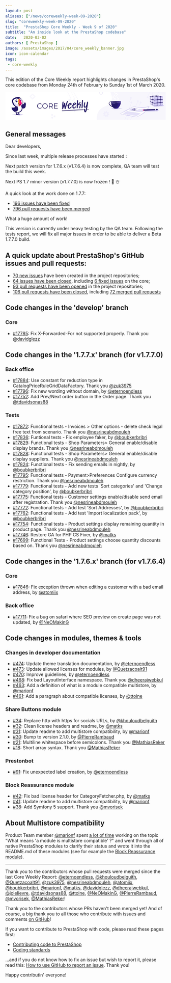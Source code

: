 ```yaml
---
layout: post
aliases: ["/news/coreweekly-week-09-2020"]
slug: "coreweekly-week-09-2020"
title:  "PrestaShop Core Weekly - Week 9 of 2020"
subtitle: "An inside look at the PrestaShop codebase"
date:   2020-03-02
authors: [ PrestaShop ]
image: /assets/images/2017/04/core_weekly_banner.jpg
icon: icon-calendar
tags:
 - core-weekly
---
```


This edition of the Core Weekly report highlights changes in PrestaShop's core codebase from Monday 24th of February to Sunday 1st of March 2020.

![Core Weekly banner](/assets/images/2018/12/banner-core-weekly.jpg)

## General messages

Dear developers,

Since last week, multiple release processes have started :

Next patch version for 1.7.6.x (v1.7.6.4) is now complete, QA team will test the build this week.

Next PS 1.7 minor version (v1.7.7.0) is now frozen ! 🎉️ ☃️

A quick look at the work done on 1.7.7:

- [196 issues have been fixed](https://github.com/PrestaShop/PrestaShop/issues?page=6&q=is%3Aissue+milestone%3A1.7.7.0+is%3Aclosed+label%3ABug+label%3AFixed)
- [796 pull requests have been merged](https://github.com/PrestaShop/PrestaShop/pulls?utf8=%E2%9C%93&q=is%3Apr+milestone%3A1.7.7.0+is%3Amerged+)

What a huge amount of work!

This version is currently under heavy testing by the QA team. Following the tests report, we will fix all major issues in order to be able to deliver a Beta 1.7.7.0 build.

## A quick update about PrestaShop's GitHub issues and pull requests:

- [70 new issues](https://github.com/search?q=org%3APrestaShop+is%3Apublic++-repo%3Aprestashop%2Fprestashop.github.io++is%3Aissue+created%3A2020-02-24..2020-03-01) have been created in the project repositories;
- [64 issues have been closed](https://github.com/search?q=org%3APrestaShop+is%3Apublic++-repo%3Aprestashop%2Fprestashop.github.io++is%3Aissue+closed%3A2020-02-24..2020-03-01), including [6 fixed issues](https://github.com/search?q=org%3APrestaShop+is%3Apublic++-repo%3Aprestashop%2Fprestashop.github.io++is%3Aissue+label%3Afixed+closed%3A2020-02-24..2020-03-01) on the core;
- [93 pull requests have been opened](https://github.com/search?q=org%3APrestaShop+is%3Apublic++-repo%3Aprestashop%2Fprestashop.github.io++is%3Apr+created%3A2020-02-24..2020-03-01) in the project repositories;
- [106 pull requests have been closed](https://github.com/search?q=org%3APrestaShop+is%3Apublic++-repo%3Aprestashop%2Fprestashop.github.io++is%3Apr+closed%3A2020-02-24..2020-03-01), including [72 merged pull requests](https://github.com/search?q=org%3APrestaShop+is%3Apublic++-repo%3Aprestashop%2Fprestashop.github.io++is%3Apr+merged%3A2020-02-24..2020-03-01)


## Code changes in the 'develop' branch


### Core
* [#17785](https://github.com/PrestaShop/PrestaShop/pull/17785): Fix X-Forwarded-For not supported properly. Thank you [@davidglezz](https://github.com/davidglezz)


## Code changes in the '1.7.7.x' branch (for v1.7.7.0)


### Back office
* [#17884](https://github.com/PrestaShop/PrestaShop/pull/17884): Use constant for reduction type in CatalogPriceRuleGridDataFactory. Thank you [@zuk3975](https://github.com/zuk3975)
* [#17796](https://github.com/PrestaShop/PrestaShop/pull/17796): Fix new wording without domain, by [@eternoendless](https://github.com/eternoendless)
* [#17752](https://github.com/PrestaShop/PrestaShop/pull/17752): Add Prev/Next order button in the Order page. Thank you [@tdavidsonas88](https://github.com/tdavidsonas88)


### Tests
* [#17872](https://github.com/PrestaShop/PrestaShop/pull/17872): Functional tests - Invoices > Other options - delete check legal free text from scenario. Thank you [@nesrineabdmouleh](https://github.com/nesrineabdmouleh)
* [#17836](https://github.com/PrestaShop/PrestaShop/pull/17836): Funtional tests - Fix employee faker, by [@boubkerbribri](https://github.com/boubkerbribri)
* [#17829](https://github.com/PrestaShop/PrestaShop/pull/17829): Functional tests - Shop Parameters> General enable/disable display brands. Thank you [@nesrineabdmouleh](https://github.com/nesrineabdmouleh)
* [#17828](https://github.com/PrestaShop/PrestaShop/pull/17828): Functional tests - Shop Parameters> General enable/disable display suppliers. Thank you [@nesrineabdmouleh](https://github.com/nesrineabdmouleh)
* [#17824](https://github.com/PrestaShop/PrestaShop/pull/17824): Functional tests - Fix sending emails in nightly, by [@boubkerbribri](https://github.com/boubkerbribri)
* [#17795](https://github.com/PrestaShop/PrestaShop/pull/17795): Functional tests - Payment>Preferences Configure currency restriction. Thank you [@nesrineabdmouleh](https://github.com/nesrineabdmouleh)
* [#17779](https://github.com/PrestaShop/PrestaShop/pull/17779): Functional tests - Add new tests 'Sort categories' and 'Change category position', by [@boubkerbribri](https://github.com/boubkerbribri)
* [#17775](https://github.com/PrestaShop/PrestaShop/pull/17775): Functional tests - Customer settings enable/disable send email after registration. Thank you [@nesrineabdmouleh](https://github.com/nesrineabdmouleh)
* [#17772](https://github.com/PrestaShop/PrestaShop/pull/17772): Functional tests - Add test 'Sort Addresses', by [@boubkerbribri](https://github.com/boubkerbribri)
* [#17762](https://github.com/PrestaShop/PrestaShop/pull/17762): Functional tests - Add test 'Import localization pack', by [@boubkerbribri](https://github.com/boubkerbribri)
* [#17754](https://github.com/PrestaShop/PrestaShop/pull/17754): Functional tests - Product settings display remaining quantity in product page. Thank you [@nesrineabdmouleh](https://github.com/nesrineabdmouleh)
* [#17746](https://github.com/PrestaShop/PrestaShop/pull/17746): Restore GA for PHP CS Fixer, by [@matks](https://github.com/matks)
* [#17699](https://github.com/PrestaShop/PrestaShop/pull/17699): Functional Tests - Product settings choose quantity discounts based on. Thank you [@nesrineabdmouleh](https://github.com/nesrineabdmouleh)


## Code changes in the '1.7.6.x' branch (for v1.7.6.4)


### Core
* [#17846](https://github.com/PrestaShop/PrestaShop/pull/17846): Fix exception thrown when editing a customer with a bad email address, by [@atomiix](https://github.com/atomiix)


### Back office
* [#17711](https://github.com/PrestaShop/PrestaShop/pull/17711): Fix a bug on safari where SEO preview on create page was not updated, by [@NeOMakinG](https://github.com/NeOMakinG)


## Code changes in modules, themes & tools


### Changes in developer documentation
* [#474](https://github.com/PrestaShop/docs/pull/474): Update theme translation documentation, by [@eternoendless](https://github.com/eternoendless)
* [#473](https://github.com/PrestaShop/docs/pull/473): Update allowed licenses for modules, by [@Quetzacoalt91](https://github.com/Quetzacoalt91)
* [#470](https://github.com/PrestaShop/docs/pull/470): Improve guidelines, by [@eternoendless](https://github.com/eternoendless)
* [#468](https://github.com/PrestaShop/docs/pull/468): Fix bad LayoutInterface namespace. Thank you [@dheerajwebkul](https://github.com/dheerajwebkul)
* [#463](https://github.com/PrestaShop/docs/pull/463): Add a definition of what is a module compatible multistore, by [@marionf](https://github.com/marionf)
* [#461](https://github.com/PrestaShop/docs/pull/461): Add a paragraph about compatible licenses, by [@ttoine](https://github.com/ttoine)


### Share Buttons module
* [#34](https://github.com/PrestaShop/ps_sharebuttons/pull/34): Replace http with https for socials URLs, by [@khouloudbelguith](https://github.com/khouloudbelguith)
* [#32](https://github.com/PrestaShop/ps_sharebuttons/pull/32): Clean license headers and readme, by [@matks](https://github.com/matks)
* [#31](https://github.com/PrestaShop/ps_sharebuttons/pull/31): Update readme to add multistore compatibility, by [@marionf](https://github.com/marionf)
* [#30](https://github.com/PrestaShop/ps_sharebuttons/pull/30): Bump to version 2.1.0, by [@PierreRambaud](https://github.com/PierreRambaud)
* [#21](https://github.com/PrestaShop/ps_sharebuttons/pull/21): Multiline whitespace before semicolons. Thank you [@MathiasReker](https://github.com/MathiasReker)
* [#18](https://github.com/PrestaShop/ps_sharebuttons/pull/18): Short array syntax. Thank you [@MathiasReker](https://github.com/MathiasReker)


### Prestonbot
* [#91](https://github.com/PrestaShop/prestonbot/pull/91): Fix unexpected label creation, by [@eternoendless](https://github.com/eternoendless)

### Block Reassurance module
* [#42](https://github.com/PrestaShop/blockreassurance/pull/42): Fix bad license header for CategoryFetcher.php, by [@matks](https://github.com/matks)
* [#41](https://github.com/PrestaShop/blockreassurance/pull/41): Update readme to add multistore compatibility, by [@marionf](https://github.com/marionf)
* [#38](https://github.com/PrestaShop/blockreassurance/pull/38): Add Symfony 5 support. Thank you [@mvorisek](https://github.com/mvorisek)

## About Multistore compatibility

Product Team member [@marionf](https://github.com/marionf) spent [a lot of time](https://github.com/PrestaShop/docs/pull/463) working on the topic "What means 'a module is multistore compatible' ?" and went through all of native PrestaShop modules to clarify their status and wrote it into the README.md of these modules (see for example the [Block Reassurance module](https://github.com/PrestaShop/blockreassurance/pull/41/files)).


<hr />

Thank you to the contributors whose pull requests were merged since the last Core Weekly Report: [@eternoendless](https://github.com/eternoendless), [@khouloudbelguith](https://github.com/khouloudbelguith), [@Quetzacoalt91](https://github.com/Quetzacoalt91), [@zuk3975](https://github.com/zuk3975), [@nesrineabdmouleh](https://github.com/nesrineabdmouleh), [@atomiix](https://github.com/atomiix), [@boubkerbribri](https://github.com/boubkerbribri), [@marionf](https://github.com/marionf), [@matks](https://github.com/matks), [@davidglezz](https://github.com/davidglezz), [@dheerajwebkul](https://github.com/dheerajwebkul), [@jolelievre](https://github.com/jolelievre), [@tdavidsonas88](https://github.com/tdavidsonas88), [@ttoine](https://github.com/ttoine), [@NeOMakinG](https://github.com/NeOMakinG), [@PierreRambaud](https://github.com/PierreRambaud), [@mvorisek](https://github.com/mvorisek), [@MathiasReker](https://github.com/MathiasReker)!

Thank you to the contributors whose PRs haven't been merged yet! And of course, a big thank you to all those who contribute with issues and comments [on GitHub](https://github.com/PrestaShop/PrestaShop)!

If you want to contribute to PrestaShop with code, please read these pages first:

 * [Contributing code to PrestaShop](https://devdocs.prestashop.com/1.7/contribute/contribution-guidelines/)
 * [Coding standards](https://devdocs.prestashop.com/1.7/development/coding-standards/)

...and if you do not know how to fix an issue but wish to report it, please read this: [How to use GitHub to report an issue](https://devdocs.prestashop.com/1.7/contribute/contribute-reporting-issues/). Thank you!

Happy contributin' everyone!

